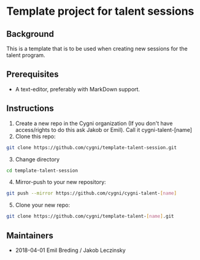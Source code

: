 # Template project for talent sessions

## Background
This is a template that is to be used when creating new sessions for the talent program.

## Prerequisites
* A text-editor, preferably with MarkDown support. 

## Instructions
1. Create a new repo in the Cygni organization (If you don't have access/rights to do this ask Jakob or Emil). Call it cygni-talent-[name]
2. Clone this repo: 
```bash 
git clone https://github.com/cygni/template-talent-session.git
```
3. Change directory
```bash
cd template-talent-session
```
4. Mirror-push to your new repository:
```bash
git push --mirror https://github.com/cygni/cygni-talent-[name]
```
5. Clone your new repo: 
```bash 
git clone https://github.com/cygni/template-talent-[name].git
```

## Maintainers
* 2018-04-01 Emil Breding / Jakob Leczinsky 
